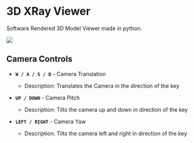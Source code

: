 # 3D XRay Viewer
Software Rendered 3D Model Viewer made in python.

![](Model-Spinning.gif)

## Camera Controls
- **`W / A / S / D`** - Camera Translation
  - Description: Translates the Camera in the direction of the key
  
- **`UP / DOWN`** - Camera Pitch
  - Description: Tilts the camera up and down in direction of the key
  
- **`LEFT / RIGHT`** - Camera Yaw
  - Description: Tilts the camera left and right in direction of the key
  
